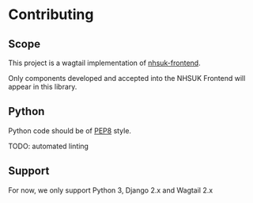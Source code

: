# Contributing

## Scope
This project is a wagtail implementation of [nhsuk-frontend](https://github.com/nhsuk/nhsuk-frontend).

Only components developed and accepted into the NHSUK Frontend will appear in this library.

## Python

Python code should be of [PEP8](https://www.python.org/dev/peps/pep-0008/) style.

TODO: automated linting

## Support

For now, we only support Python 3, Django 2.x and Wagtail 2.x
